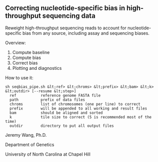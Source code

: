 Correcting nucleotide-specific bias in high-throughput sequencing data
----------------------------------------------------------------------

Reweight high-throughput sequencing reads to account for nucleotide-specific bias
from any source, including assay and sequencing biases.


Overview:

1.  Compute baseline
2.  Compute bias
3.  Correct bias
4.  Plotting and diagnostics


How to use it:

    sh seqbias_pipe.sh &lt;ref> &lt;chroms> &lt;prefix> &lt;bam> &lt;k> &lt;outdir> [--resume &lt;step>]
      ref           reference genome FASTA file
      path          prefix of data files
      chroms        list of chromosomes (one per line) to correct
      prefix        will be appended to all working and result files
      bam           should be aligned and sorted
      k             tile size to correct (5 is recommended most of the time)
      outdir        directory to put all output files


Jeremy Wang, Ph.D.

Department of Genetics

University of North Carolina at Chapel Hill
